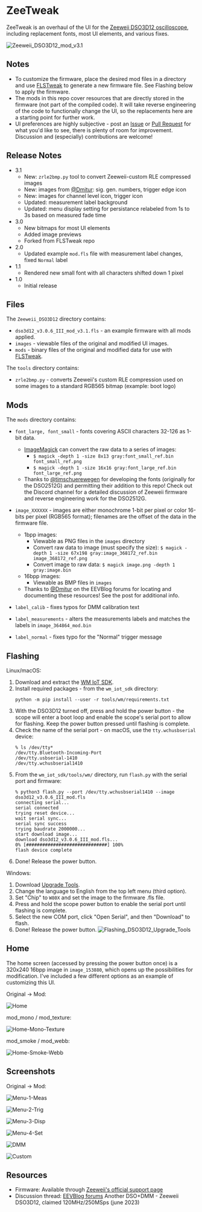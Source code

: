 # ZeeTweak
ZeeTweak is an overhaul of the UI for the [Zeeweii DSO3D12 oscilloscope](http://www.zeeweii.com/productinfo/dso3d12.html), including replacement fonts, most UI elements, and various fixes.

![Zeeweii_DSO3D12_mod_v3.1](https://github.com/user-attachments/assets/88fa9dd7-0761-489b-bc0e-031cb9fce3c7)

## Notes
- To customize the firmware, place the desired mod files in a directory and use [FLSTweak](https://github.com/taligentx/FLSTweak) to generate a new firmware file. See Flashing below to apply the firmware.
- The mods in this repo cover resources that are directly stored in the firmware (not part of the compiled code). It will take reverse engineering of the code to functionally change the UI, so the replacements here are a starting point for further work.
- UI preferences are highly subjective - post an [Issue](https://github.com/taligentx/ZeeTweak/issues) or [Pull Request](https://github.com/taligentx/ZeeTweak/pulls) for what you'd like to see, there is plenty of room for improvement. Discussion and (especially) contributions are welcome!

## Release Notes
- 3.1
  - New: `zrle2bmp.py` tool to convert Zeeweii-custom RLE compressed images
  - New: images from [@Dmitur](https://www.eevblog.com/forum/testgear/another-dsodmm-zeeweii-dso3d12-claimed-120mhz250msps/msg5789049/#msg5789049): sig. gen. numbers, trigger edge icon
  - New: images for channel level icon, trigger icon
  - Updated: measurement label background
  - Updated: menu display setting for persistance relabeled from 1s to 3s based on measured fade time
- 3.0
  - New bitmaps for most UI elements
  - Added image previews
  - Forked from FLSTweak repo
- 2.0
  - Updated example `mod.fls` file with measurement label changes, fixed `Normal` label
- 1.1
  - Rendered new small font with all characters shifted down 1 pixel
- 1.0
  - Initial release

## Files
The `Zeeweii_DSO3D12` directory contains:
 - `dso3d12_v3.0.6_III_mod_v3.1.fls` - an example firmware with all mods applied.
 - `images` - viewable files of the original and modified UI images.
 - `mods` - binary files of the original and modified data for use with [FLSTweak](https://github.com/taligentx/FLSTweak).

The `tools` directory contains:
 - `zrle2bmp.py` - converts Zeeweii's custom RLE compression used on some images to a standard RGB565 bitmap (example: boot logo)

## Mods
The `mods` directory contains:

- `font_large, font_small` - fonts covering ASCII characters 32-126 as 1-bit data.
  - [ImageMagick](https://imagemagick.org) can convert the raw data to a series of images:
      - `$ magick -depth 1 -size 8x13 gray:font_small_ref.bin font_small_ref.png`
      - `$ magick -depth 1 -size 16x16 gray:font_large_ref.bin font_large_ref.png`
  - Thanks to [@timschuerewegen](https://www.eevblog.com/forum/testgear/new-2ch-pocket-dsosg-sigpeak-dso2512g/msg5124096/#msg5124096) for developing the fonts (originally for the DSO2512G) and permitting their addition to this repo! Check out the Discord channel for a detailed discussion of Zeeweii firmware and reverse engineering work for the DSO2512G.

- `image_XXXXXX` - images are either monochrome 1-bit per pixel or color 16-bits per pixel (RGB565 format); filenames are the offset of the data in the firmware file.
  - 1bpp images:
    - Viewable as PNG files in the `images` directory
    - Convert raw data to image (must specify the size): `$ magick -depth 1 -size 67x198 gray:image_368172_ref.bin image_368172_ref.png`
    - Convert image to raw data: `$ magick image.png -depth 1 gray:image.bin`
  - 16bpp images:
    - Viewable as BMP files in `images`
  - Thanks to [@Dmitur](https://www.eevblog.com/forum/testgear/another-dsodmm-zeeweii-dso3d12-claimed-120mhz250msps/msg5789049/#msg5789049) on the EEVBlog forums for locating and documenting these resources! See the post for additional info.
- `label_calib` - fixes typos for DMM calibration text
- `label_measurements` - alters the measurements labels and matches the labels in `image_364864_mod.bin`
- `label_normal` - fixes typo for the "Normal" trigger message

## Flashing
Linux/macOS:
  1. Download and extract the [WM IoT SDK](https://doc.winnermicro.net/download/version/).
  2. Install required packages - from the `wm_iot_sdk` directory:
     ```
     python -m pip install --user -r tools/wm/requirements.txt
     ```
  3. With the DSO3D12 turned off, press and hold the power button - the scope will enter a boot loop and enable the scope's serial port to allow for flashing. Keep the power button pressed until flashing is complete.
  4. Check the name of the serial port - on macOS, use the `tty.wchusbserial` device:
     ```
     % ls /dev/tty*
     /dev/tty.Bluetooth-Incoming-Port
     /dev/tty.usbserial-1410  
     /dev/tty.wchusbserial1410
     ```
  5. From the `wm_iot_sdk/tools/wm/` directory, run `flash.py` with the serial port and firmware:
     ```
     % python3 flash.py --port /dev/tty.wchusbserial1410 --image dso3d12_v3.0.6_III_mod.fls 
     connecting serial...
     serial connected
     trying reset device...
     wait serial sync...
     serial sync success
     trying baudrate 2000000...
     start download image...
     download dso3d12_v3.0.6_III_mod.fls...
     0% [##############################] 100%
     flash device complete
     ```
  6. Done! Release the power button.

Windows:
  1. Download [Upgrade Tools](http://www.isme.fun/?log=blog&id=34).
  2. Change the language to English from the top left menu (third option).
  3. Set "Chip" to `W80X` and set the image to the firmware .fls file.
  4. Press and hold the scope power button to enable the serial port until flashing is complete.
  5. Select the new COM port, click "Open Serial", and then "Download" to flash.
  6. Done! Release the power button.
  ![Flashing_DSO3D12_Upgrade_Tools](https://github.com/user-attachments/assets/0cf60add-3fdf-4c25-b316-f78c7475e515)

## Home
The home screen (accessed by pressing the power button once) is a 320x240 16bpp image in `image_153880`, which opens up the possibilities for modification. I've included a few different options as an example of customizing this UI.

Original -> Mod:

![Home](https://github.com/user-attachments/assets/aea4cd70-0786-4990-813c-eb9828177fd5)

mod_mono / mod_texture:

![Home-Mono-Texture](https://github.com/user-attachments/assets/9e934119-73a9-4ede-993d-640feb40c9da)

mod_smoke / mod_webb:

![Home-Smoke-Webb](https://github.com/user-attachments/assets/0c310e26-948b-42a3-a996-31d69ff58b53)

## Screenshots
Original -> Mod:

![Menu-1-Meas](https://github.com/user-attachments/assets/6470a733-dfbe-421f-bc9b-fdd3036129a0)

![Menu-2-Trig](https://github.com/user-attachments/assets/5c6eea42-4e2f-42f1-bfda-f3129afa0cac)

![Menu-3-Disp](https://github.com/user-attachments/assets/d7b78822-b35d-4301-950a-b6bfdcefd4bd)

![Menu-4-Set](https://github.com/user-attachments/assets/b4b66e35-e599-4e91-8ec5-d87bba995cb7)

![DMM](https://github.com/user-attachments/assets/b55dcb04-fa1a-4637-8a89-d933af716a81)

![Custom](https://github.com/user-attachments/assets/c44d073f-3eee-49fe-9613-00ff49df1b4e)

## Resources
- Firmware: Available through [Zeeweii's official support page](http://www.zeeweii.com/support.html)
- Discussion thread: [EEVBlog forums](https://www.eevblog.com/forum/testgear/another-dsodmm-zeeweii-dso3d12-claimed-120mhz250msps/) Another DSO+DMM - Zeeweii DSO3D12, claimed 120MHz/250MSps (june 2023)
